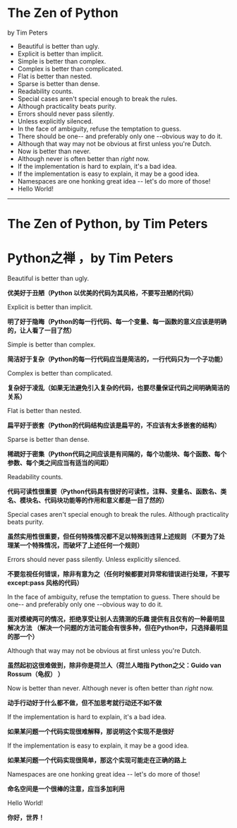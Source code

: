 # The Zen of Python
  by Tim Peters

- Beautiful is better than ugly.
- Explicit is better than implicit.
- Simple is better than complex.
- Complex is better than complicated.
- Flat is better than nested.
- Sparse is better than dense.
- Readability counts.
- Special cases aren't special enough to break the rules.
- Although practicality beats purity.
- Errors should never pass silently.
- Unless explicitly silenced.
- In the face of ambiguity, refuse the temptation to guess.
- There should be one-- and preferably only one --obvious way to do it.
- Although that way may not be obvious at first unless you're Dutch.
- Now is better than never.
- Although never is often better than *right* now.
- If the implementation is hard to explain, it's a bad idea.
- If the implementation is easy to explain, it may be a good idea.
- Namespaces are one honking great idea -- let's do more of those!
- Hello World!

----------------------------------------------------------------------

# The Zen of Python, by Tim Peters
# **Python之禅 ，by Tim Peters**

Beautiful is better than ugly.

**优美好于丑陋（Python 以优美的代码为其风格，不要写丑陋的代码）**


Explicit is better than implicit.

**明了好于隐晦（Python的每一行代码、每一个变量、每一函数的意义应该是明确的，让人看了一目了然）**


Simple is better than complex.

**简洁好于复杂（Python的每一行代码应当是简洁的，一行代码只为一个子功能）**


Complex is better than complicated.

**复杂好于凌乱（如果无法避免引入复杂的代码，也要尽量保证代码之间明确简洁的关系）**


Flat is better than nested.

**扁平好于嵌套（Python的代码结构应该是扁平的，不应该有太多嵌套的结构）**


Sparse is better than dense.

**稀疏好于密集（Python代码之间应该是有间隔的，每个功能块、每个函数、每个参数、每个类之间应当有适当的间距）**


Readability counts.

**代码可读性很重要（Python代码具有很好的可读性，注释、变量名、函数名、类名、模块名、代码块功能等的作用和意义都是一目了然的）**


Special cases aren't special enough to break the rules.
Although practicality beats purity.

**虽然实用性很重要，但任何特殊情况都不足以特殊到违背上述规则
（不要为了处理某一个特殊情况，而破坏了上述任何一个规则）**


Errors should never pass silently.
Unless explicitly silenced.

**不要忽视任何错误，除非有意为之（任何时候都要对异常和错误进行处理，不要写 except:pass 风格的代码）**


In the face of ambiguity, refuse the temptation to guess.
There should be one-- and preferably only one --obvious way to do it.

**面对模棱两可的情况，拒绝享受让别人去猜测的乐趣 提供有且仅有的一种最明显解决方法
（解决一个问题的方法可能会有很多种，但在Python中，只选择最明显的那一个）**


Although that way may not be obvious at first unless you're Dutch.

**虽然起初这很难做到，除非你是荷兰人（荷兰人暗指 Python之父：Guido van Rossum（龟叔） ）**


Now is better than never.
Although never is often better than *right* now.

**动手行动好于什么都不做，但不加思考就行动还不如不做**


If the implementation is hard to explain, it's a bad idea.

**如果某问题一个代码实现很难解释，那说明这个实现不是很好**


If the implementation is easy to explain, it may be a good idea.

**如果某问题一个代码实现很简单，那这个实现可能走在正确的路上**


Namespaces are one honking great idea -- let's do more of those!

**命名空间是一个很棒的注意，应当多加利用**


Hello World!

**你好，世界！**


